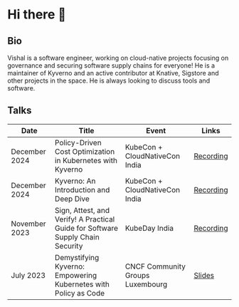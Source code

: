 # Hi there 👋

## Bio

Vishal is a software engineer, working on cloud-native projects focusing on governance and
securing software supply chains for everyone! He is a maintainer of Kyverno and an active contributor at Knative, 
Sigstore and other projects in the space. He is always looking to discuss tools and software.


## Talks

| Date           | Title                                                                      | Event                                                                                           | Links                                                                                       |
| -------------- | -------------------------------------------------------------------------- | ----------------------------------------------------------------------------------------------- | ------------------------------------------------------------------------------------------- |
| December 2024 | Policy-Driven Cost Optimization in Kubernetes with Kyverno | KubeCon + CloudNativeCon India | [Recording](https://www.youtube.com/watch?v=XpqtYUThPyE) |
| December 2024 | Kyverno: An Introduction and Deep Dive | KubeCon + CloudNativeCon India | [Recording](https://www.youtube.com/watch?v=YHkQWN5kC-I) |
| November 2023 | Sign, Attest, and Verify! A Practical Guide for Software Supply Chain Security| KubeDay India | [Recording](https://www.youtube.com/watch?v=vw_MsSZUZd0) |
| July 2023 | Demystifying Kyverno: Empowering Kubernetes with Policy as Code | CNCF Community Groups Luxembourg | [Slides](https://docs.google.com/presentation/d/1-NWJumEXpE2_PRq-NsoxPYDjlzobR7uM/edit#slide=id.p9) |
